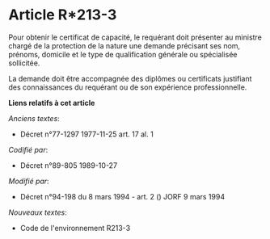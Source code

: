 # Article R*213-3

Pour obtenir le certificat de capacité, le requérant doit présenter au ministre chargé de la protection de la nature une
demande précisant ses nom, prénoms, domicile et le type de qualification générale ou spécialisée sollicitée.

La demande doit être accompagnée des diplômes ou certificats justifiant des connaissances du requérant ou de son expérience
professionnelle.

**Liens relatifs à cet article**

_Anciens textes_:

  - Décret n°77-1297 1977-11-25 art. 17 al. 1

_Codifié par_:

  - Décret n°89-805 1989-10-27

_Modifié par_:

  - Décret n°94-198 du 8 mars 1994 - art. 2 () JORF 9 mars 1994

_Nouveaux textes_:

  - Code de l'environnement R213-3
